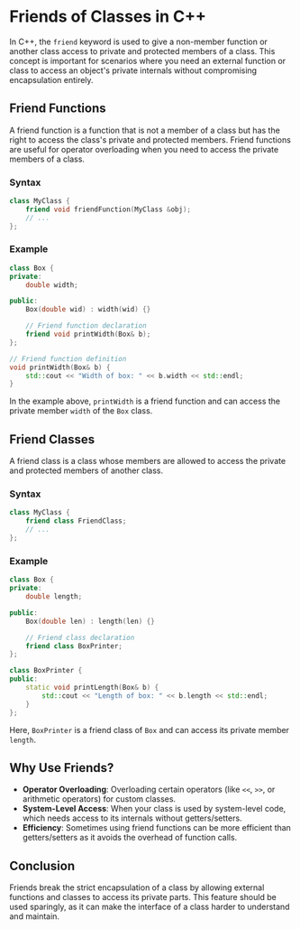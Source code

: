 
# Friends of Classes in C++

In C++, the `friend` keyword is used to give a non-member function or another class access to private and protected members of a class. This concept is important for scenarios where you need an external function or class to access an object's private internals without compromising encapsulation entirely.

## Friend Functions

A friend function is a function that is not a member of a class but has the right to access the class's private and protected members. Friend functions are useful for operator overloading when you need to access the private members of a class.

### Syntax

```cpp
class MyClass {
    friend void friendFunction(MyClass &obj);
    // ...
};
```

### Example

```cpp
class Box {
private:
    double width;

public:
    Box(double wid) : width(wid) {}

    // Friend function declaration
    friend void printWidth(Box& b);
};

// Friend function definition
void printWidth(Box& b) {
    std::cout << "Width of box: " << b.width << std::endl;
}
```

In the example above, `printWidth` is a friend function and can access the private member `width` of the `Box` class.

## Friend Classes

A friend class is a class whose members are allowed to access the private and protected members of another class.

### Syntax

```cpp
class MyClass {
    friend class FriendClass;
    // ...
};
```

### Example

```cpp
class Box {
private:
    double length;

public:
    Box(double len) : length(len) {}

    // Friend class declaration
    friend class BoxPrinter;
};

class BoxPrinter {
public:
    static void printLength(Box& b) {
        std::cout << "Length of box: " << b.length << std::endl;
    }
};
```

Here, `BoxPrinter` is a friend class of `Box` and can access its private member `length`.

## Why Use Friends?

- **Operator Overloading**: Overloading certain operators (like `<<`, `>>`, or arithmetic operators) for custom classes.
- **System-Level Access**: When your class is used by system-level code, which needs access to its internals without getters/setters.
- **Efficiency**: Sometimes using friend functions can be more efficient than getters/setters as it avoids the overhead of function calls.

## Conclusion

Friends break the strict encapsulation of a class by allowing external functions and classes to access its private parts. This feature should be used sparingly, as it can make the interface of a class harder to understand and maintain.
